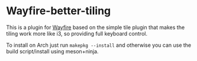 # Wayfire-better-tiling

This is a plugin for [Wayfire](https://github.com/WayfireWM/wayfire) based on the simple tile plugin that makes the tiling work more like i3, so providing full keyboard control.

To install on Arch just run `makepkg --install` and otherwise you can use the build script/install using meson+ninja.